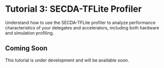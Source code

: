 # Tutorial 3: SECDA-TFLite Profiler

Understand how to use the SECDA-TFLite profiler to analyze performance characteristics of your delegates and accelerators, including both hardware and simulation profiling.

## Coming Soon

This tutorial is under development and will be available soon.

